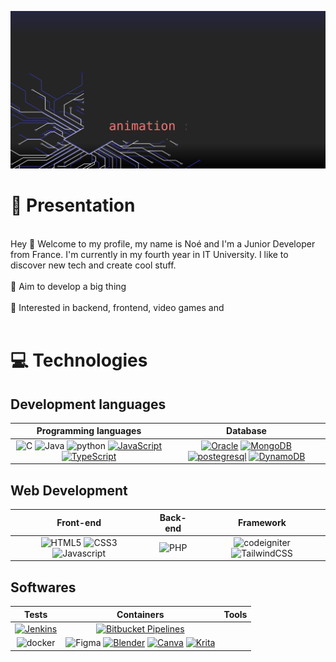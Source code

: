 ![Bannière](https://raw.githubusercontent.com/NoeFBou/NoeFBou/main/rsc/banner.svg)
# 👋 Presentation

<br/>
Hey 👋 Welcome to my profile, my name is Noé and I'm a Junior Developer from France. I'm currently in my fourth year in IT University. I like to discover new tech and create cool stuff.
<br/>
<br/>
🎯 Aim to develop a big thing
<br/>
<br/>
🏹 Interested in backend, frontend, video games and
<br/>
<br/>

# 💻 Technologies 

## Development languages

| Programming languages | Database |
|:---------------------:|:--------:|
| ![C](https://img.shields.io/badge/c-%2300599C.svg?style=for-the-badge&logo=c&logoColor=white) ![Java](https://img.shields.io/badge/java-%23ED8B00.svg?style=for-the-badge&logo=java&logoColor=white) ![python](https://img.shields.io/badge/python-yellow?style=for-the-badge&logo=python&logoColor=white) [![JavaScript](https://img.shields.io/badge/JavaScript-F7DF1E?style=for-the-badge&logo=javascript&logoColor=fff)](#) [![TypeScript](https://img.shields.io/badge/TypeScript-3178C6?style=for-the-badge&logo=typescript&logoColor=fff)](#) | [![Oracle](https://custom-icon-badges.demolab.com/badge/Oracle-F80000?style=for-the-badge&logo=oracle&logoColor=fff)](#) [![MongoDB](https://img.shields.io/badge/MongoDB-2ea44f?style=for-the-badge&logo=mongodb&logoColor=white)](https://) [![postegresql](https://img.shields.io/badge/postegresql-blue?style=for-the-badge&logo=postgresql&logoColor=white)](https://) [![DynamoDB](https://img.shields.io/badge/DynamoDB-4053D6?style=for-the-badge&logo=amazondynamodb&logoColor=fff)](#) |

## Web Development

| Front-end | Back-end | Framework | 
|:---------:|:--------:|:---------:|
| ![HTML5](https://img.shields.io/badge/html5-%23E34F26.svg?style=for-the-badge&logo=html5&logoColor=white) ![CSS3](https://img.shields.io/badge/css3-%231572B6.svg?style=for-the-badge&logo=css3&logoColor=white) ![Javascript](https://img.shields.io/badge/Javascript-yellow?style=for-the-badge&logo=javascript&logoColor=white) | ![PHP](https://img.shields.io/badge/php-%23777BB4.svg?style=for-the-badge&logo=php&logoColor=white) | ![codeigniter](https://img.shields.io/badge/codeigniter-orange?style=for-the-badge&logo=codeigniter&logoColor=white) ![TailwindCSS](https://img.shields.io/badge/tailwindcss-%2338B2AC.svg?style=for-the-badge&logo=tailwind-css&logoColor=white) |

## Softwares

| Tests | Containers | Tools |
|:-----:|:----------:|:------:|
| [![Jenkins](https://img.shields.io/badge/Jenkins-D24939?logo=jenkins&logoColor=white)](#) | [![Bitbucket Pipelines](https://img.shields.io/badge/Bitbucket_Pipelines-0052CC?logo=bitbucket&logoColor=white)](#) 
 ![docker](https://img.shields.io/badge/docker-blue?style=for-the-badge&logo=docker&logoColor=white) | ![Figma](https://img.shields.io/badge/figma-%23F24E1E.svg?style=for-the-badge&logo=figma&logoColor=white) [![Blender](https://img.shields.io/badge/Blender-%23F5792A.svg?style=for-the-badge&logo=blender&logoColor=white)](#) [![Canva](https://img.shields.io/badge/Canva-%2300C4CC.svg?&style=for-the-badge&logo=Canva&logoColor=white)](#) [![Krita](https://img.shields.io/badge/Krita-203759?style=for-the-badge&logo=krita&logoColor=EEF37B)](#) |

